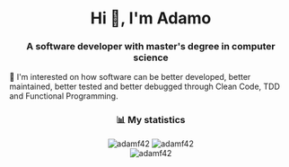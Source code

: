 <h1 align="center">Hi 👋, I'm Adamo </h1>
<h3 align="center">A software developer with master's degree in computer science</h3>
🌱 I'm interested on how software can be better developed, better maintained, better tested and better debugged through Clean Code, TDD and Functional Programming.

<h3 align="center">📊 My statistics</h3>
<div align="center">
  <img align="center" src="https://github-readme-stats.vercel.app/api?username=adamf42&show_icons=true&theme=dark" alt="adamf42" />
  <img align="center" src="https://github-readme-streak-stats.herokuapp.com/?user=adamf42&theme=dark" alt="adamf42" />
</div>
<div align="center">
  <img align="center" src="https://github-readme-stats.vercel.app/api/top-langs?username=adamf42&show_icons=true&locale=en&layout=compact&theme=dark" alt="adamf42" />
</div>

<!--
**AdamF42/AdamF42** is a ✨ _special_ ✨ repository because its `README.md` (this file) appears on your GitHub profile.

Here are some ideas to get you started:

- 🔭 I’m currently working on ...
- 🌱 I’m currently learning ...
- 👯 I’m looking to collaborate on ...
- 🤔 I’m looking for help with ...
- 💬 Ask me about ...
- 📫 How to reach me: ...
- 😄 Pronouns: ...
- ⚡ Fun fact: ...
-->
